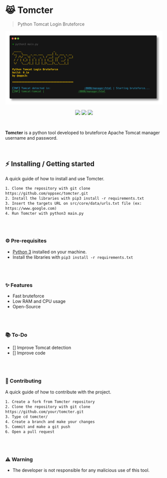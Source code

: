# 😹 Tomcter
> Python Tomcat Login Bruteforce

<div align="center">
    <img src="./assets/out.png">
</div>


<p align="center">
    <img src="https://img.shields.io/github/license/oppsec/tomcter?color=orange&logo=github&logoColor=orange&style=for-the-badge">
    <img src="https://img.shields.io/github/issues/oppsec/tomcter?color=orange&logo=github&logoColor=orange&style=for-the-badge">
    <img src="https://img.shields.io/github/stars/oppsec/tomcter?color=orange&label=STARS&logo=github&logoColor=orange&style=for-the-badge">
</p>

<br>

<p> <b>Tomcter</b> is a python tool developed to bruteforce Apache Tomcat manager username and password. </p>

<br>

## ⚡ Installing / Getting started

<p> A quick guide of how to install and use Tomcter. </p>

```
1. Clone the repository with git clone https://github.com/oppsec/tomcter.git
2. Install the libraries with pip3 install -r requirements.txt
3. Insert the targets URL on src/core/data/urls.txt file (ex: https://www.google.com)
4. Run Tomcter with python3 main.py
```

<br><br>

### ⚙️ Pre-requisites
- [Python 3](https://www.python.org/downloads/) installed on your machine.
- Install the libraries with `pip3 install -r requirements.txt`

<br><br>

### ✨ Features
- Fast bruteforce
- Low RAM and CPU usage
- Open-Source

<br><br>

### 📚 To-Do
- [] Improve Tomcat detection
- [] Improve code

<br><br>

### 🔨 Contributing

A quick guide of how to contribute with the project.

```
1. Create a fork from Tomcter repository
2. Clone the repository with git clone https://github.com/your/tomcter.git
3. Type cd tomcter/
4. Create a branch and make your changes
5. Commit and make a git push
6. Open a pull request
```

<br><br>

### ⚠️ Warning
- The developer is not responsible for any malicious use of this tool.